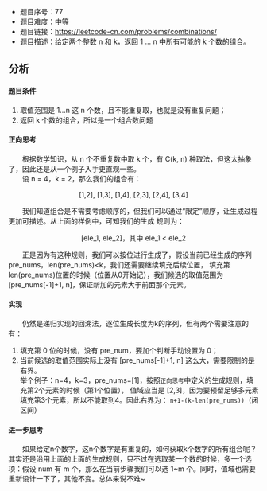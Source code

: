 - 题目序号：77  
- 题目难度：中等  
- 题目链接：https://leetcode-cn.com/problems/combinations/  
- 题目描述：给定两个整数 n 和 k，返回 1 ... n 中所有可能的 k 个数的组合。  

## 分析

#### 题目条件  
1. 取值范围是 1...n 这 n 个数，且不能重复取，也就是没有重复问题；  
2. 返回 k 个数的组合，所以是一个组合数问题  

#### 正向思考  
&emsp;&emsp;根据数学知识，从 n 个不重复数中取 k 个，有 C(k, n) 种取法，但这太抽象了，因此还是从一个例子入手更直观一些。  
&emsp;&emsp;设 n = 4，k = 2，那么我们的组合有：  
<p align="center">[1,2], [1,3], [1,4], [2,3], [2,4], [3,4]</p>  
&emsp;&emsp;我们知道组合是不需要考虑顺序的，但我们可以通过“限定”顺序，让生成过程更加可描述。从上面的样例中，可知我们的生成
规则为： 
<p align="center">[ele_1, ele_2]，其中 ele_1 < ele_2</p>  

&emsp;&emsp;正是因为有这种规则，我们可以按位进行生成了，假设当前已经生成的序列 pre_nums，len(pre_nums)<k，我们还需要继续填充后续位置，
填充第len(pre_nums)位置的时候（位置从0开始记），我们候选的取值范围为 [pre_nums[-1]+1, n]，保证新加的元素大于前面那个元素。

#### 实现
&emsp;&emsp;仍然是递归实现的回溯法，逐位生成长度为k的序列，但有两个需要注意的有：  
1. 填充第 0 位的时候，没有 pre_num，要加个判断手动设置为 0；  
2. 当前候选的取值范围实际上没有 [pre_nums[-1]+1, n] 这么大，需要限制的是右界。  
  举个例子：n=4，k=3，pre_nums=[1]，按照`正向思考`中定义的生成规则，填充第2个元素的时候（第1个位置），
  值域应当是 [2,3]，因为要预留足够多元素填充第3个元素，所以不能取到4。因此右界为：
  `n+1-(k-len(pre_nums))`（闭区间）
  
#### 进一步思考  
&emsp;&emsp;如果给定n个数字，这n个数字是有重复的，如何获取k个数字的所有组合呢？其实还是沿用上面的上面的生成规则，只不过在选取某一个数的时候，多一个选项：假设 num 有 m 个，那么在当前步骤我们可以选 1~m 个。同时，值域也需要重新设计一下了，其他不变。总体来说不难~
